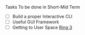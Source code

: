 Tasks To be done in Short-Mid Term

- [ ] Build a proper Interactive CLI
- [ ] Useful GUI Framework
- [ ] Getting to User Space [Ring 3](https://wiki.osdev.org/Getting_to_Ring_3)